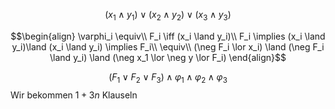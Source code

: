 
$$(x_1 \land y_1) \lor (x_2 \land y_2) \lor (x_3 \land y_3)$$

$$\begin{align}
\varphi_i \equiv\\
F_i \iff (x_i \land y_i)\\
F_i \implies (x_i \land y_i)\land (x_i \land y_i) \implies F_i\\
\equiv\\
(\neg F_i \lor x_i) \land (\neg F_i \land y_i) \land (\neg x_1 \lor \neg y \lor F_i)
\end{align}$$

$$(F_1 \lor F_2 \lor F_3) \land \varphi_1 \land \varphi_2 \land \varphi_3$$
Wir bekommen $1 + 3n$ Klauseln


